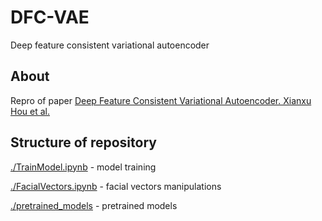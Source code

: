 # DFC-VAE

Deep feature consistent variational autoencoder 

## About
Repro of paper
[Deep Feature Consistent Variational Autoencoder. Xianxu Hou et al.](https://arxiv.org/abs/1610.00291)

## Structure of repository

[./TrainModel.ipynb](./TrainModel.ipynb) - model training

[./FacialVectors.ipynb](./FacialVectors.ipynb) - facial vectors manipulations

[./pretrained_models](./pretrained_models) - pretrained models